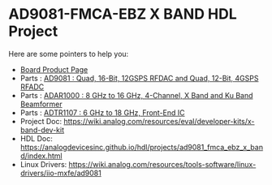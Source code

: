 # AD9081-FMCA-EBZ X BAND HDL Project

Here are some pointers to help you:
  * [Board Product Page](https://www.analog.com/en/design-center/evaluation-hardware-and-software/evaluation-boards-kits/x-band-development-platform.html)
  * Parts : [AD9081 : Quad, 16-Bit, 12GSPS RFDAC and Quad, 12-Bit, 4GSPS RFADC](https://www.analog.com/AD9081)
  * Parts : [ADAR1000 : 8 GHz to 16 GHz, 4-Channel, X Band and Ku Band Beamformer](https://www.analog.com/en/products/adar1000.html)
  * Parts : [ADTR1107 : 6 GHz to 18 GHz, Front-End IC](https://www.analog.com/en/products/adtr1107.html)
  * Project Doc: https://wiki.analog.com/resources/eval/developer-kits/x-band-dev-kit
  * HDL Doc: https://analogdevicesinc.github.io/hdl/projects/ad9081_fmca_ebz_x_band/index.html
  * Linux Drivers: https://wiki.analog.com/resources/tools-software/linux-drivers/iio-mxfe/ad9081
